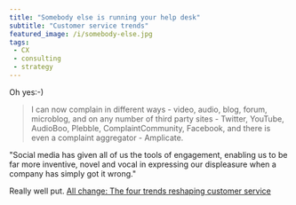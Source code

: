 ```yaml
---
title: "Somebody else is running your help desk"
subtitle: "Customer service trends"
featured_image: /i/somebody-else.jpg
tags:
 - CX
 - consulting
 - strategy
---
```


Oh yes:-)

> I can now complain in different ways - video, audio, blog, forum, microblog, and on any number of third party sites - Twitter, YouTube, AudioBoo, Plebble, ComplaintCommunity, Facebook, and there is even a complaint aggregator - Amplicate.

"Social media has given all of us the tools of engagement, enabling us to be far more inventive, novel and vocal in expressing our displeasure when a company has simply got it wrong."

Really well put. <a href="http://www.mycustomer.com/topic/customer-experience/customer-service-20/104882">All change: The four trends reshaping customer service</a>
